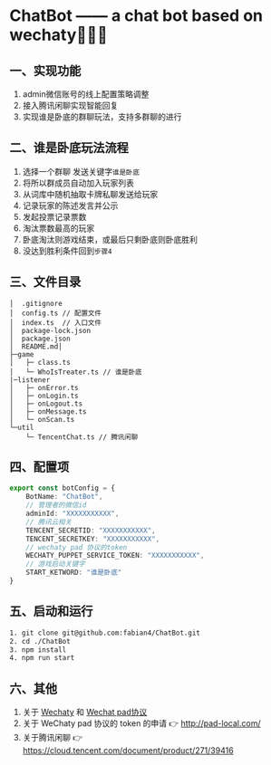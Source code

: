 # ChatBot —— a chat bot based on wechaty🚀🚀🚀
## 一、实现功能
1. admin微信账号的线上配置策略调整
2. 接入腾讯闲聊实现智能回复
3. 实现谁是卧底的群聊玩法，支持多群聊的进行
## 二、谁是卧底玩法流程
1. 选择一个群聊 发送关键字`谁是卧底`
2. 将所以群成员自动加入玩家列表
3. 从词库中随机抽取卡牌私聊发送给玩家
4. 记录玩家的陈述发言并公示
5. 发起投票记录票数
6. 淘汰票数最高的玩家
7. 卧底淘汰则游戏结束，或最后只剩卧底则卧底胜利
8. 没达到胜利条件回到`步骤4`
## 三、文件目录
~~~tree
│  .gitignore
│  config.ts // 配置文件
│  index.ts  // 入口文件
│  package-lock.json
│  package.json
│  README.md│
├─game
│   ├─ class.ts
│   └─ WhoIsTreater.ts // 谁是卧底
|─listener
│   ├─ onError.ts
│   ├─ onLogin.ts
│   ├─ onLogout.ts
│   ├─ onMessage.ts
│   └─ onScan.ts
└─util
    └─ TencentChat.ts // 腾讯闲聊
~~~
## 四、配置项
~~~typescript
export const botConfig = {
    BotName: "ChatBot",
    // 管理者的微信id
    adminId: "XXXXXXXXXXX",
    // 腾讯云相关
    TENCENT_SECRETID: "XXXXXXXXXXX",
    TENCENT_SECRETKEY: "XXXXXXXXXXX",
    // wechaty pad 协议的token
    WECHATY_PUPPET_SERVICE_TOKEN: "XXXXXXXXXXX",
    // 游戏启动关键字
    START_KETWORD: "谁是卧底"
}
~~~
## 五、启动和运行
~~~bash
1. git clone git@github.com:fabian4/ChatBot.git
2. cd ./ChatBot
3. npm install
4. npm run start
~~~
## 六、其他
1. 关于 [Wechaty](https://github.com/wechaty/wechaty) 和 [Wechat pad协议](https://github.com/padlocal/wechaty-puppet-padlocal)
2. 关于 WeChaty pad 协议的 token 的申请 👉 http://pad-local.com/
3. 关于腾讯闲聊 👉 https://cloud.tencent.com/document/product/271/39416
